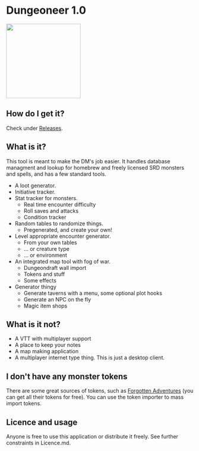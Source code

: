 # Dungeoneer 1.0

<img src="https://raw.githubusercontent.com/Durtur/Dungeoneer/master/app/css/img/icon.png" data-canonical-src="https://raw.githubusercontent.com/Durtur/Dungeoneer/master/app/css/img/icon.png" width="200" />


## How do I get it?
Check under [Releases](https://github.com/Durtur/Dungeoneer/releases).

## What is it?
This tool is meant to make the DM's job easier. It handles database managment and lookup for
homebrew and freely licensed SRD monsters and spells, and has a few standard tools.

* A loot generator.
* Initiative tracker.
* Stat tracker for monsters.
    * Real time encounter difficulty
    * Roll saves and attacks
    * Condition tracker             
* Random tables to randomize things.
     * Pregenerated, and create your own!
* Level appropriate encounter generator.
     * From your own tables
     * ... or creature type
     * ... or environment
* An integrated map tool with fog of war.
    * Dungeondraft wall import
    * Tokens and stuff
    * Some effects
* Generator thingy
    * Generate taverns with a menu, some optional plot hooks
    * Generate an NPC on the fly
    * Magic item shops

## What is it not?
 * A VTT with multiplayer support
 * A place to keep your notes
 * A map making application
 * A multiplayer internet type thing. This is just a desktop client.

## I don't have any monster tokens
There are some great sources of tokens, such as [Forgotten Adventures](https://www.forgotten-adventures.net/) (you can get all their tokens for free). You can use the token importer to mass import tokens. 

## Licence and usage
Anyone is free to use this application or distribute it freely. See further constraints in Licence.md. 
